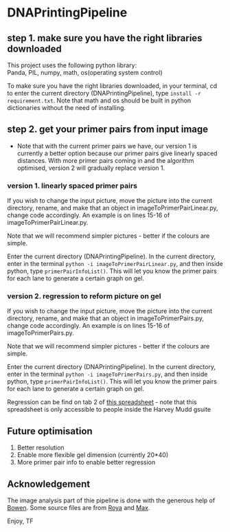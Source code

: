 # DNAPrintingPipeline

## step 1. make sure you have the right libraries downloaded
This project uses the following python library:  
Panda, PIL, numpy, math, os(operating system control)  
  
To make sure you have the right libraries downloaded, in your terminal, cd to enter the current directory (DNAPrintingPipeline), type `install -r requirement.txt`. Note that math and os should be built in python dictionaries without the need of installing.  

## step 2. get your primer pairs from input image
- Note that with the current primer pairs we have, our version 1 is currently a better option because our primer pairs give linearly spaced distances. With more primer pairs coming in and the algorithm optimised, version 2 will gradually replace version 1.  

### version 1. linearly spaced primer pairs

If you wish to change the input picture, move the picture into the current directory, rename, and make that an object in imageToPrimerPairLinear.py, change code accordingly. An example is on lines 15-16 of imageToPrimerPairLinear.py.  

Note that we will recommend simpler pictures - better if the colours are simple.  

Enter the current directory (DNAPrintingPipeline). In the current directory, enter in the terminal `python -i imageToPrimerPairLinear.py`, and then inside python, type `primerPairInfoList()`. This will let you know the primer pairs for each lane to generate a certain graph on gel.  


### version 2. regression to reform picture on gel
If you wish to change the input picture, move the picture into the current directory, rename, and make that an object in imageToPrimerPairs.py, change code accordingly. An example is on lines 15-16 of imageToPrimerPairs.py.  

Note that we will recommend simpler pictures - better if the colours are simple.  

Enter the current directory (DNAPrintingPipeline). In the current directory, enter in the terminal `python -i imageToPrimerPairs.py`, and then inside python, type `primerPairInfoList()`. This will let you know the primer pairs for each lane to generate a certain graph on gel.  

Regression can be find on tab 2 of [this spreadsheet](https://docs.google.com/spreadsheets/d/1KOYfS4cVNAYSwTB1CCfx9eiYY1d4YHv_HNWY8ircnPc/edit?usp=sharing) - note that this spreadsheet is only accessible to people inside the Harvey Mudd gsuite  

## Future optimisation
1. Better resolution
2. Enable more flexible gel dimension (currently 20\*40)
3. More primer pair info to enable better regression


## Acknowledgement
The image analysis part of thie pipeline is done with the generous help of [Bowen](https://github.com/JiangBowen0008). Some source files are from [Roya](https://github.com/ramininaieni) and [Max](https://github.com/maxschommer).

Enjoy,
TF
